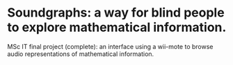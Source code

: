 # Soundgraphs: a way for blind people to explore mathematical information.

MSc IT final project (complete): an interface using a wii-mote to browse audio representations of mathematical information.
